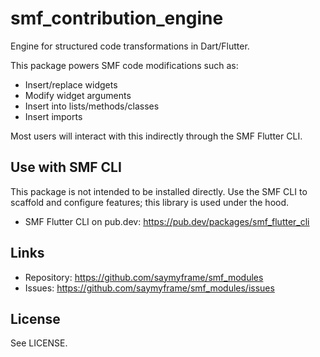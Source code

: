 # smf_contribution_engine

Engine for structured code transformations in Dart/Flutter.

This package powers SMF code modifications such as:
- Insert/replace widgets
- Modify widget arguments
- Insert into lists/methods/classes
- Insert imports

Most users will interact with this indirectly through the SMF Flutter CLI.

## Use with SMF CLI
This package is not intended to be installed directly. Use the SMF CLI to scaffold and configure features; this library is used under the hood.

- SMF Flutter CLI on pub.dev: https://pub.dev/packages/smf_flutter_cli

## Links
- Repository: https://github.com/saymyframe/smf_modules
- Issues: https://github.com/saymyframe/smf_modules/issues

## License
See LICENSE.
